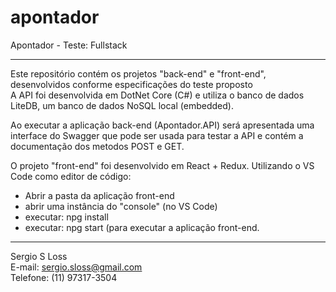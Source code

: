 # apontador
Apontador - Teste: Fullstack

---

Este repositório contém os projetos "back-end" e "front-end", desenvolvidos conforme especificações do teste proposto
<br/>A API foi desenvolvida em DotNet Core (C#) e utiliza o banco de dados LiteDB, um banco de dados NoSQL local (embedded).

Ao executar a aplicação back-end (Apontador.API) será apresentada uma interface do Swagger que pode ser usada para testar a API e contém a documentação dos metodos POST e GET.

O projeto "front-end" foi desenvolvido em React + Redux.
Utilizando o VS Code como editor de código:
- Abrir a pasta da aplicação front-end
- abrir uma instância do "console" (no VS Code)
- executar: npg install
- executar: npg start (para executar a aplicação front-end.

---

Sergio S Loss<br/>
E-mail: sergio.sloss@gmail.com<br/>
Telefone: (11) 97317-3504<br/>



